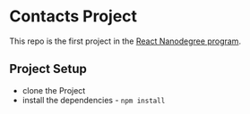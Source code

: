 # Contacts Project

This repo is the first project in the [React Nanodegree program](https://www.udacity.com/course/react-nanodegree--nd019).


## Project Setup

* clone the Project 
* install the dependencies - `npm install`
